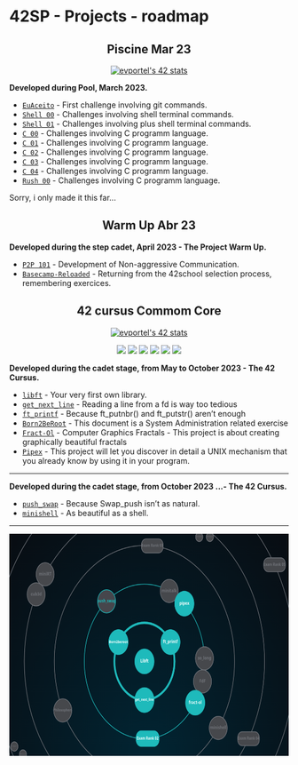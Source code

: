 # 42SP - Projects - roadmap

<h2 align="center">
	Piscine Mar 23
</h2>

<p align="center">
	<a href="https://github.com/JaeSeoKim/badge42"><img src="https://badge42.vercel.app/api/v2/clgz3vp5u001608l5gzuhclek/stats?cursusId=9&coalitionId=undefined" alt="evportel's 42 stats" /></a>
</p>

<strong>Developed during Pool, March 2023.</strong><br>

* [`EuAceito`](https://github.com/evertonportela/42cursus-Piscine-C/tree/main/0.%20euaceito)	- First challenge involving git commands.
* [`Shell 00`](https://github.com/evertonportela/42cursus-Piscine-C/tree/main/1.%20shell00/)	- Challenges involving shell terminal commands.
* [`Shell 01`](https://github.com/evertonportela/42cursus-Piscine-C/tree/main/2.%20shell01/)	- Challenges involving plus shell terminal commands.
* [`C 00`](https://github.com/evertonportela/42cursus-Piscine-C/tree/main/3.%20C00/)	- Challenges involving C programm language.
* [`C 01`](https://github.com/evertonportela/42cursus-Piscine-C/tree/main/4.%20C01/)	- Challenges involving C programm language.
* [`C 02`](https://github.com/evertonportela/42cursus-Piscine-C/tree/main/5.%20C02/)	- Challenges involving C programm language.
* [`C 03`](https://github.com/evertonportela/42cursus-Piscine-C/tree/main/6.%20C03/)	- Challenges involving C programm language.
* [`C 04`](https://github.com/evertonportela/42cursus-Piscine-C/tree/main/7.%20C04/)	- Challenges involving C programm language.
* [`Rush 00`](https://github.com/evertonportela/42cursus-Piscine-C/tree/main/Rush00/)	- Challenges involving C programm language.
<p>Sorry, i only made it this far...</p>


<h2 align="center">
	Warm Up Abr 23
</h2>

<strong>Developed during the step cadet, April 2023 - The Project Warm Up.</strong><br>

* [`P2P 101`](#)	- Development of Non-aggressive Communication.
* [`Basecamp-Reloaded`](https://github.com/evertonportela/42cursus-00-Warm-Up/tree/main/Basecamp-Reloaded)	- Returning from the 42school selection process, remembering exercices.

<h2 align="center">
	42 cursus Commom Core
</h2>
<p align="center">
	<a href="https://profile.intra.42.fr/users/evportel"><img src="https://game.42sp.org.br/static/assets/achievements/phase_onee.png" alt="evportel's 42 stats" /></a>
</p>
<p align="center">
	<a href="#"><img src="https://game.42sp.org.br/static/assets/achievements/libftm.png" width="100px"/></a>
	<a href="#"><img src="https://game.42sp.org.br/static/assets/achievements/get_next_linee.png" width="100px"/></a>
	<a href="#"><img src="https://game.42sp.org.br/static/assets/achievements/ft_printfe.png" width="100px"/></a>
	<a href="#"><img src="https://game.42sp.org.br/static/assets/achievements/born2berootm.png" width="100px"/></a>
	<a href="#"><img src="https://game.42sp.org.br/static/assets/achievements/fract-olm.png" width="100px"/></a>
	<a href="#"><img src="https://game.42sp.org.br/static/assets/achievements/pipexe.png" width="100px"/></a>
</p>

<strong>Developed during the cadet stage, from May to October 2023 - The 42 Cursus.</strong><br>

* [`libft`](https://github.com/evertonportela/42cursus-01-Libft/tree/main)	- Your very first own library.
* [`get_next_line`](https://github.com/evertonportela/42cursus-02-Get-Next-Line/tree/master)	- Reading a line from a fd is way too tedious
* [`ft_printf`](https://github.com/evertonportela/42cursus-03-FT-Printf/tree/master)	- Because ft_putnbr() and ft_putstr() aren’t enough
* [`Born2BeRoot`](https://github.com/evertonportela/42cursus-04-Born2BeRoot/tree/master)	- This document is a System Administration related exercise
* [`Fract-Ol`](https://github.com/evertonportela/42cursus-05-Fract-ol/tree/master)	- Computer Graphics Fractals - This project is about creating graphically beautiful fractals
* [`Pipex`](https://github.com/evertonportela/42cursus-05-Fract-ol/tree/master)	-  This project will let you discover in detail a UNIX mechanism that you already know by using it in your program. 

----
<!--
<p align="center">
	<a href="https://profile.intra.42.fr/users/evportel"><img src="https://game.42sp.org.br/static/assets/achievements/phase_onee.png" alt="evportel's 42 stats" /></a>
</p>
<p align="center">
	<a href="#"><img src="https://game.42sp.org.br/static/assets/achievements/.png" width="70px"/></a>
	<a href="#"><img src="https://game.42sp.org.br/static/assets/achievements/.png" width="70px"/></a>
	<a href="#"><img src="https://game.42sp.org.br/static/assets/achievements/.png" width="70px"/></a>
	<a href="#"><img src="https://game.42sp.org.br/static/assets/achievements/.png" width="70px"/></a>
	<a href="#"><img src="https://game.42sp.org.br/static/assets/achievements/.png" width="70px"/></a>
	<a href="#"><img src="https://game.42sp.org.br/static/assets/achievements/.png" width="70px"/></a>
</p>
-->

<strong>Developed during the cadet stage, from October 2023 ...- The 42 Cursus.</strong><br>

* [`push_swap`](https://github.com/evertonportela/42cursus-07-Push_swap/tree/master)	- Because Swap_push isn’t as natural.
* [`minishell`](https://github.com/evertonportela/42cursus-08-Minishell/tree/master)	- As beautiful as a shell.

<!-- 
* [`ft_printf`](https://github.com/evertonportela/42cursus-03-FT-Printf/tree/master)	- Because ft_putnbr() and ft_putstr() aren’t enough 
* [`Born2BeRoot`](https://github.com/evertonportela/42cursus-04-Born2BeRoot/tree/master)	- This document is a System Administration related exercise
* [`Fract-Ol`](https://github.com/evertonportela/42cursus-05-Fract-ol/tree/master)	- Computer Graphics Fractals - This project is about creating graphically beautiful fractals
* [`Pipex`](https://github.com/evertonportela/42cursus-05-Fract-ol/tree/master)	-  This project will let you discover in detail a UNIX mechanism that you already know by using it in your program. 
-->
----
<p align="center">
	<a href="https://profile.intra.42.fr/users/evportel">
		<img height="400px" src="assets/intra_holy_graph.png"/>
	</a>
</p>
<!-- comment * [`born2beroot`](#)	- This document is a System Administration related exercise -->

<!-- Inserir novo submodulo
** git submodule add git@github.com:evertonportela/42cursus-03-FT-Printf.git pasta/meu-submodule -->

<!-- Atualizar submodulo existente, dentro do repositório desejado, fazer um pull
** git pull origin main -->

